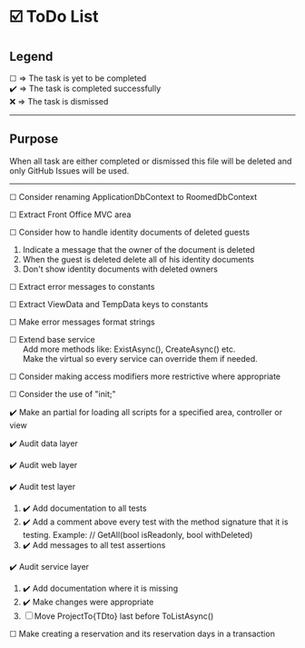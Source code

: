 # ☑️ ToDo List

## Legend

☐ => The task is yet to be completed  
✔️ => The task is completed successfully  
❌ => The task is dismissed

---

## Purpose

When all task are either completed or dismissed this file will be deleted and only GitHub Issues will be used.

---

☐ Consider renaming ApplicationDbContext to RoomedDbContext

☐ Extract Front Office MVC area

☐ Consider how to handle identity documents of deleted guests

1. Indicate a message that the owner of the document is deleted
2. When the guest is deleted delete all of his identity documents
3. Don't show identity documents with deleted owners

☐ Extract error messages to constants

☐ Extract ViewData and TempData keys to constants

☐ Make error messages format strings

☐ Extend base service  
&nbsp;&nbsp;&nbsp;&nbsp;&nbsp;&nbsp;Add more methods like: ExistAsync(), CreateAsync() etc.  
&nbsp;&nbsp;&nbsp;&nbsp;&nbsp;&nbsp;Make the virtual so every service can override them if needed.

☐ Consider making access modifiers more restrictive where appropriate

☐ Consider the use of "init;"

✔️ Make an partial for loading all scripts for a specified area, controller or view

✔️ Audit data layer

✔️ Audit web layer

✔️ Audit test layer

1. ✔️ Add documentation to all tests
2. ✔️ Add a comment above every test with the method signature that it is testing. Example: // GetAll(bool isReadonly, bool withDeleted)
3. ✔️ Add messages to all test assertions

✔️ Audit service layer

1. ✔️ Add documentation where it is missing
2. ✔️ Make changes were appropriate
3. ☐ Move ProjectTo{TDto} last before ToListAsync()

☐ Make creating a reservation and its reservation days in a transaction
